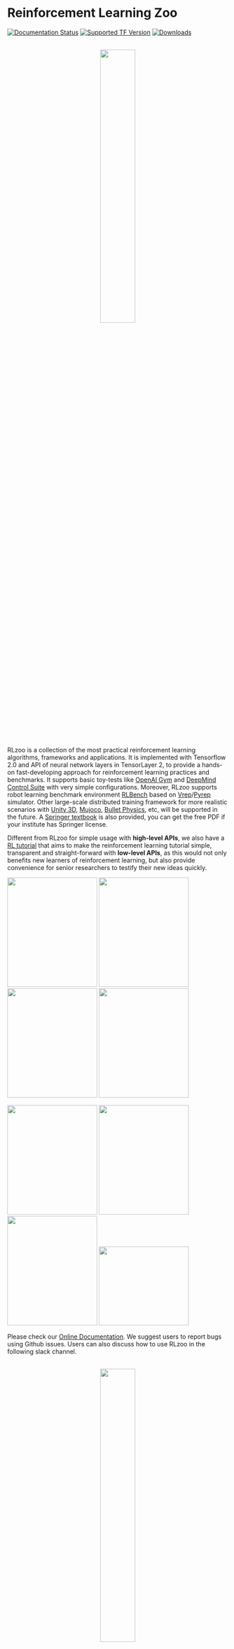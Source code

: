 # Reinforcement Learning Zoo
[![Documentation Status](https://readthedocs.org/projects/rlzoo/badge/?version=latest)](https://rlzoo.readthedocs.io/en/latest/?badge=latest)
[![Supported TF Version](https://img.shields.io/badge/TensorFlow-2.0.0%2B-brightgreen.svg)](https://github.com/tensorflow/tensorflow/releases)
[![Downloads](http://pepy.tech/badge/rlzoo)](http://pepy.tech/project/rlzoo)

<br/>
<a href="https://deepreinforcementlearningbook.org" target="\_blank">
	<div align="center">
		<img src="docs/img/rlzoo-logo.png" width="40%"/>
	</div>
<!-- 	<div align="center"><caption>Slack Invitation Link</caption></div> -->
</a>
<br/>

RLzoo is a collection of the most practical reinforcement learning algorithms, frameworks and applications. It is implemented with Tensorflow 2.0 and API of neural network layers in TensorLayer 2, to provide a hands-on fast-developing approach for reinforcement learning practices and benchmarks. It supports basic toy-tests like [OpenAI Gym](https://gym.openai.com/) and [DeepMind Control Suite](https://github.com/deepmind/dm_control) with very simple configurations. Moreover, RLzoo supports robot learning benchmark environment [RLBench](https://github.com/stepjam/RLBench) based on  [Vrep](http://www.coppeliarobotics.com/)/[Pyrep](https://github.com/stepjam/PyRep) simulator. Other large-scale distributed training framework for more realistic scenarios with [Unity 3D](https://github.com/Unity-Technologies/ml-agents), 
[Mujoco](http://www.mujoco.org/), [Bullet Physics](https://github.com/bulletphysics/bullet3), etc, will be supported in the future. A [Springer textbook](https://deepreinforcementlearningbook.org) is also provided, you can get the free PDF if your institute has Springer license.

Different from RLzoo for simple usage with **high-level APIs**, we also have a [RL tutorial](https://github.com/tensorlayer/tensorlayer/tree/master/examples/reinforcement_learning) that aims to make the reinforcement learning tutorial simple, transparent and straight-forward with **low-level APIs**, as this would not only benefits new learners of reinforcement learning, but also provide convenience for senior researchers to testify their new ideas quickly.

<!-- <em>Gym: Atari</em>    <em>Gym: Box2D </em>   <em>Gym: Classic Control </em>  <em>Gym: MuJoCo </em>-->

<img src="https://github.com/tensorlayer/RLzoo/blob/master/gif/atari.gif" height=250 width=205 > <img src="https://github.com/tensorlayer/RLzoo/blob/master/gif/box2d.gif" height=250 width=205 ><img src="https://github.com/tensorlayer/RLzoo/blob/master/gif/classic.gif" height=250 width=205 > <img src="https://github.com/tensorlayer/RLzoo/blob/master/gif/mujoco.gif" height=250 width=205 >

<!-- <em>Gym: Robotics</em>    <em>DeepMind Control Suite </em>   <em>Gym: RLBench </em>  -->

<img src="https://github.com/tensorlayer/RLzoo/blob/master/gif/robotics.gif" height=250 width=205 > <img src="https://github.com/tensorlayer/RLzoo/blob/master/gif/dmcontrol.gif" height=250 width=205 > <img src="https://github.com/tensorlayer/RLzoo/blob/master/gif/rlbench.gif" height=250 width=205 > 
<img src="https://github.com/tensorlayer/tensorlayer/blob/master/img/tl_transparent_logo.png" height=180 width=205 >


Please check our [Online Documentation](https://rlzoo.readthedocs.io). We suggest users to report bugs using Github issues. Users can also discuss how to use RLzoo in the following slack channel.

<br/>

<a href="https://join.slack.com/t/tensorlayer/shared_invite/enQtODk1NTQ5NTY1OTM5LTQyMGZhN2UzZDBhM2I3YjYzZDBkNGExYzcyZDNmOGQzNmYzNjc3ZjE3MzhiMjlkMmNiMmM3Nzc4ZDY2YmNkMTY" target="\_blank">
	<div align="center">
		<img src="https://github.com/tensorlayer/tensorlayer/raw/master/img/join_slack.png" width="40%"/>
	</div>
</a>

<br/>


**Table of contents:**

- [Status](#status)
- [Installation](#installation)
- [Prerequisites](#prerequisites)
- [Usage](#usage)
- [Contents](#contents)
  - [Algorithms](#algorithms)
  - [Environments](#environments)
  - [Configurations](#configuration)
- [Properties](#properties)
- [Troubleshooting](#troubleshooting)
- [Credits](#credits)
- [Citing](#citing)


## Status: Release
<details><summary><b>Current status</b> <i>[click to expand]</i></summary>
<div>
We are currently open to any suggestions or pull requests from the community to make RLzoo a better repository. Given the scope of this project, we expect there could be some issues over
the coming months after initial release. We will keep improving the potential problems and commit when significant changes are made in the future. Current default hyperparameters for each algorithm and each environment may not be optimal, so you can play around with those hyperparameters to achieve best performances. We will release a version with optimal hyperparameters and benchmark results for all algorithms in the future.
</div>
</details>

<details><summary><b>Version History</b> <i>[click to expand]</i></summary>
<div>

* 1.0.3 (Current version)

  Changes:

  * Fix bugs in SAC algorithm

* 1.0.1 

	Changes: 
	* Add [interactive training configuration](https://github.com/tensorlayer/RLzoo/blob/master/rlzoo/interactive/main.ipynb);
	* Better support RLBench environment, with multi-head network architectures to support dictionary as observation type;
	* Make the code cleaner.
* 0.0.1
</div>
</details>

## Installation
Ensure that you have **Python >=3.5** (Python 3.6 is needed if using DeepMind Control Suite).

Direct installation: 
```
pip3 install rlzoo --upgrade
```

Install RLzoo from Git:
```
git clone https://github.com/tensorlayer/RLzoo.git
cd RLzoo
pip3 install .
```

## Prerequisites
```pip3 install -r requirements.txt```
<details><summary><b>List of prerequisites.</b> <i>[click to expand]</i></summary>
<div>

* tensorflow >= 2.0.0 or tensorflow-gpu >= 2.0.0a0
* tensorlayer >= 2.0.1
* tensorflow-probability
* tf-nightly-2.0-preview
* [Mujoco 2.0](http://www.mujoco.org/), [dm_control](https://github.com/deepmind/dm_control), [dm2gym](https://github.com/zuoxingdong/dm2gym) (if using DeepMind Control Suite environments)
* Vrep, PyRep, RLBench (if using RLBench environments, follows [here](http://www.coppeliarobotics.com/downloads.html), [here](https://github.com/stepjam/PyRep) and [here](https://github.com/stepjam/RLBench))
</div>
</details>

## Usage

For detailed usage, please check our [**online documentation**](https://rlzoo.readthedocs.io).

### Quick Start
Choose whatever environments with whatever RL algorithms supported in RLzoo, and enjoy the game by running following example in the root file of installed package:
```python
# in the root folder of RLzoo package
cd rlzoo
python run_rlzoo.py
```

What's in `run_rlzoo.py`?

```python
from rlzoo.common.env_wrappers import build_env
from rlzoo.common.utils import call_default_params
from rlzoo.algorithms import TD3  # import the algorithm to use
# choose an algorithm
AlgName = 'TD3'
# chose an environment
EnvName = 'Pendulum-v0'  
# select a corresponding environment type
EnvType = 'classic_control'
# build an environment with wrappers
env = build_env(EnvName, EnvType)  
# call default parameters for the algorithm and learning process
alg_params, learn_params = call_default_params(env, EnvType, AlgName)  
# instantiate the algorithm
alg = eval(AlgName+'(**alg_params)')
# start the training
alg.learn(env=env, mode='train', render=False, **learn_params)  
# test after training 
alg.learn(env=env, mode='test', render=True, **learn_params)  
```

The main script `run_rlzoo.py` follows (almost) the same structure for all algorithms on all environments, see the [**full list of examples**](./examples.md).

**General Descriptions:**
RLzoo provides at least two types of interfaces for running the learning algorithms, with (1) implicit configurations or (2) explicit configurations. Both of them start learning program through running a python script, instead of running a long command line with all configurations shortened to be arguments of it (e.g. in Openai Baseline). Our approaches are found to be more interpretable, flexible and convenient to apply in practice. According to the level of explicitness of learning configurations, we provided two different ways of setting learning configurations in python scripts: the first one with implicit configurations uses a `default.py` script to record all configurations for each algorithm, while the second one with explicit configurations exposes all configurations to the running scripts. Both of them can run any RL algorithms on any environments supported in our repository with a simple command line.

<details><summary><b>1. Implicit Configurations</b> <i>[click to expand]</i></summary>
<div>

RLzoo with **implicit configurations** means the configurations for learning are not explicitly contained in the main script for running (i.e. `run_rlzoo.py`), but in the `default.py` file in each algorithm folder (for example, `rlzoo/algorithms/sac/default.py` is the default parameters configuration for SAC algorithm). All configurations include (1) parameter values for the algorithm and learning process, (2) the network structures, (3) the optimizers, etc, are divided into configurations for the algorithm (stored in `alg_params`) and configurations for the learning process (stored in `learn_params`). Whenever you want to change the configurations for the algorithm or learning process, you can either go to the folder of each algorithm and modify parameters in `default.py`, or change the values in `alg_params` (a dictionary of configurations for the algorithm) and `learn_params` (a dictionary of configurations for the learning process) in `run_rlzoo.py` according to the keys. 

#### Common Interface:

```python
from rlzoo.common.env_wrappers import build_env
from rlzoo.common.utils import call_default_params
from rlzoo.algorithms import *
# choose an algorithm
AlgName = 'TD3'
# chose an environment
EnvName = 'Pendulum-v0'  
# select a corresponding environment type
EnvType = ['classic_control', 'atari', 'box2d', 'mujoco', 'robotics', 'dm_control', 'rlbench'][0] 
# build an environment with wrappers
env = build_env(EnvName, EnvType)  
# call default parameters for the algorithm and learning process
alg_params, learn_params = call_default_params(env, EnvType, AlgName)  
# instantiate the algorithm
alg = eval(AlgName+'(**alg_params)')
# start the training
alg.learn(env=env, mode='train', render=False, **learn_params)  
# test after training 
alg.learn(env=env, mode='test', render=True, **learn_params)  
```


```python
# in the root folder of rlzoo package
cd rlzoo
python run_rlzoo.py
```

</div>
</details>

<details><summary><b>2. Explicit Configurations</b> <i>[click to expand]</i></summary>
<div>

RLzoo with **explicit configurations** means the configurations for learning, including parameter values for the algorithm and the learning process, the network structures used in the algorithms and the optimizers etc, are explicitly displayed in the main script for running. And the main scripts for demonstration are under the folder of each algorithm, for example, `./rlzoo/algorithms/sac/run_sac.py` can be called with `python algorithms/sac/run_sac.py` from the file `./rlzoo` to run the learning process same as in above implicit configurations.

#### A Quick Example

```python
import gym
from rlzoo.common.utils import make_env, set_seed
from rlzoo.algorithms import AC
from rlzoo.common.value_networks import ValueNetwork
from rlzoo.common.policy_networks import StochasticPolicyNetwork

''' load environment '''
env = gym.make('CartPole-v0').unwrapped
obs_space = env.observation_space
act_space = env.action_space
# reproducible
seed = 2
set_seed(seed, env)

''' build networks for the algorithm '''
num_hidden_layer = 4 #number of hidden layers for the networks
hidden_dim = 64 # dimension of hidden layers for the networks
with tf.name_scope('AC'):
        with tf.name_scope('Critic'):
            	# choose the critic network, can be replaced with customized network
                critic = ValueNetwork(obs_space, hidden_dim_list=num_hidden_layer * [hidden_dim])
        with tf.name_scope('Actor'):
            	# choose the actor network, can be replaced with customized network
                actor = StochasticPolicyNetwork(obs_space, act_space, hidden_dim_list=num_hidden_layer * [hidden_dim], output_activation=tf.nn.tanh)
net_list = [actor, critic] # list of the networks

''' choose optimizers '''
a_lr, c_lr = 1e-4, 1e-2  # a_lr: learning rate of the actor; c_lr: learning rate of the critic
a_optimizer = tf.optimizers.Adam(a_lr)
c_optimizer = tf.optimizers.Adam(c_lr)
optimizers_list=[a_optimizer, c_optimizer]  # list of optimizers

# intialize the algorithm model, with algorithm parameters passed in
model = AC(net_list, optimizers_list)
''' 
full list of arguments for the algorithm
----------------------------------------
net_list: a list of networks (value and policy) used in the algorithm, from common functions or customization
optimizers_list: a list of optimizers for all networks and differentiable variables
gamma: discounted factor of reward
action_range: scale of action values
'''

# start the training process, with learning parameters passed in
model.learn(env, train_episodes=500,  max_steps=200,
            save_interval=50, mode='train', render=False)
''' 
full list of parameters for training
---------------------------------------
env: learning environment
train_episodes:  total number of episodes for training
test_episodes:  total number of episodes for testing
max_steps:  maximum number of steps for one episode
save_interval: time steps for saving the weights and plotting the results
mode: 'train' or 'test'
render:  if true, visualize the environment
'''

# test after training
model.learn(env, test_episodes=100, max_steps=200,  mode='test', render=True)
```

In the package folder, we provides examples with explicit configurations for each algorithm. 

```python
# in the root folder of rlzoo package
cd rlzoo
python algorithms/<ALGORITHM_NAME>/run_<ALGORITHM_NAME>.py 
# for example: run actor-critic
python algorithms/ac/run_ac.py
```

</div>
</details>

### Interactive Configurations
We also provide an interactive learning configuration with Jupyter Notebook and *ipywidgets*, where you can select the algorithm, environment, and general learning settings with simple clicking on dropdown lists and sliders! A video demonstrating the usage is as following. The interactive mode can be used with [`rlzoo/interactive/main.ipynb`](https://github.com/tensorlayer/RLzoo/blob/master/rlzoo/interactive/main.ipynb) by running `$ jupyter notebook` to open it.

![Interactive Video](https://github.com/tensorlayer/RLzoo/blob/master/gif/interactive.gif)


## Contents
### Algorithms

Choices for `AlgName`: 'DQN', 'AC', 'A3C', 'DDPG', 'TD3', 'SAC', 'PG', 'TRPO', 'PPO', 'DPPO'

| Algorithms      | Papers |
| --------------- | -------|
|**Value-based**||
| Q-learning      | [Technical note: Q-learning. Watkins et al. 1992](http://www.gatsby.ucl.ac.uk/~dayan/papers/cjch.pdf)|
| Deep Q-Network (DQN)| [Human-level control through deep reinforcement learning, Mnih et al. 2015.](https://www.nature.com/articles/nature14236/) |
| Prioritized Experience Replay | [Schaul et al. Prioritized experience replay. Schaul et al. 2015.](https://arxiv.org/abs/1511.05952) |
|Dueling DQN|[Dueling network architectures for deep reinforcement learning. Wang et al. 2015.](https://arxiv.org/abs/1511.06581)|
|Double DQN|[Deep reinforcement learning with double q-learning. Van et al. 2016.](https://arxiv.org/abs/1509.06461)|
|Retrace|[Safe and efficient off-policy reinforcement learning. Munos et al. 2016: ](https://arxiv.org/pdf/1606.02647.pdf)|
|Noisy DQN|[Noisy networks for exploration. Fortunato et al. 2017.](https://arxiv.org/pdf/1706.10295.pdf)|
| Distributed DQN (C51)| [A distributional perspective on reinforcement learning. Bellemare et al. 2017.](https://arxiv.org/pdf/1707.06887.pdf) |
|**Policy-based**||
|REINFORCE(PG) | [Simple statistical gradient-following algorithms for connectionist reinforcement learning. Ronald J. Williams  1992.](https://link.springer.com/article/10.1007/BF00992696)|
| Trust Region Policy Optimization (TRPO)| [Abbeel et al. Trust region policy optimization. Schulman et al.2015.](https://arxiv.org/pdf/1502.05477.pdf) |
| Proximal Policy Optimization (PPO) | [Proximal policy optimization algorithms. Schulman et al. 2017.](https://arxiv.org/abs/1707.06347) |
|Distributed Proximal Policy Optimization (DPPO)|[Emergence of locomotion behaviours in rich environments. Heess et al. 2017.](https://arxiv.org/abs/1707.02286)|
|**Actor-Critic**||
|Actor-Critic (AC)| [Actor-critic algorithms. Konda er al. 2000.](https://papers.nips.cc/paper/1786-actor-critic-algorithms.pdf)|
| Asynchronous Advantage Actor-Critic (A3C)| [Asynchronous methods for deep reinforcement learning. Mnih et al. 2016.](https://arxiv.org/pdf/1602.01783.pdf) |
| Deep Deterministic Policy Gradient (DDPG) | [Continuous Control With Deep Reinforcement Learning, Lillicrap et al. 2016](https://arxiv.org/pdf/1509.02971.pdf) |
|Twin Delayed DDPG (TD3)|[Addressing function approximation error in actor-critic methods. Fujimoto et al. 2018.](https://arxiv.org/pdf/1802.09477.pdf)|
|Soft Actor-Critic (SAC)|[Soft actor-critic algorithms and applications. Haarnoja et al. 2018.](https://arxiv.org/abs/1812.05905)|

### Environments

Choices for `EnvType`: 'atari', 'box2d', 'classic_control', 'mujoco', 'robotics', 'dm_control', 'rlbench'

* [**OpenAI Gym**](https://gym.openai.com/envs):
    * Atari
    * Box2D
    * Classic control
    * MuJoCo
    * Robotics

* [**DeepMind Control Suite**](https://github.com/deepmind/dm_control)
* [**RLBench**](https://github.com/stepjam/RLBench)

<details><summary><b>Some notes on environment usage.</b> <i>[click to expand]</i></summary>
<div>

* Make sure the name of environment matches the type of environment in the main script. The types of environments include: 'atari', 'box2d', 'classic_control', 'mujoco', 'robotics', 'dm_control', 'rlbench'.
* When using the DeepMind Control Suite, install the [dm2gym](https://github.com/zuoxingdong/dm2gym) package with: `pip install dm2gym`

* When using the RLBench environments, please add the path of your local rlbench repository to python: 
  ```export PYTHONPATH=PATH_TO_YOUR_LOCAL_RLBENCH_REPO```
* A dictionary of all different environments is stored in `./rlzoo/common/env_list.py`
* Full list of environments in RLBench is [here](https://github.com/stepjam/RLBench/blob/master/rlbench/tasks/__init__.py).
* Installation of Vrep->PyRep->RLBench follows [here](http://www.coppeliarobotics.com/downloads.html)->[here](https://github.com/stepjam/PyRep)->[here](https://github.com/stepjam/RLBench).

</div>
</details>


## Configurations:
The supported configurations for RL algorithms with corresponding environments in RLzoo are listed in the following table.

| Algorithms                 | Action Space        | Policy        | Update     | Envs                                                         |
| -------------------------- | ------------------- | ------------- | ---------- | ------------------------------------------------------------ |
| DQN (double, dueling, PER) | Discrete Only       | --            | Off-policy | Atari, Classic Control                                       |
| AC                         | Discrete/Continuous | Stochastic    | On-policy  | All                                                          |
| PG                         | Discrete/Continuous | Stochastic    | On-policy  | All                                                          |
| DDPG                       | Continuous          | Deterministic | Off-policy | Classic Control, Box2D, Mujoco, Robotics, DeepMind Control, RLBench |
| TD3                        | Continuous          | Deterministic | Off-policy | Classic Control, Box2D, Mujoco, Robotics, DeepMind Control, RLBench |
| SAC                        | Continuous          | Stochastic    | Off-policy | Classic Control, Box2D, Mujoco, Robotics, DeepMind Control, RLBench |
| A3C                        | Discrete/Continuous | Stochastic    | On-policy  | Atari, Classic Control, Box2D, Mujoco, Robotics, DeepMind Control |
| PPO                        | Discrete/Continuous | Stochastic    | On-policy  | All                                                          |
| DPPO                       | Discrete/Continuous | Stochastic    | On-policy  | Atari, Classic Control, Box2D, Mujoco, Robotics, DeepMind Control |
| TRPO                       | Discrete/Continuous | Stochastic    | On-policy  | All                                                          |


## Properties
<details><summary><b>1. Automatic model construction</b> <i>[click to expand]</i></summary>
<div>
We aim to make it easy to configure for all components within RL, including replacing the networks, optimizers, etc. We also  provide automatically adaptive policies and value functions in the common functions: for the observation space, the vector state or the raw-pixel (image) state are supported automatically according to the shape of the space; for the action space, the discrete action or continuous action are supported automatically according to the shape of the space as well. The deterministic or stochastic property of policy needs to be chosen according to each algorithm. Some environments with raw-pixel based observation (e.g. Atari, RLBench) may be hard to train, be patient and play around with the hyperparameters!
</div>
</details>

<details><summary><b>3. Simple and flexible API</b> <i>[click to expand]</i></summary>
<div>
As described in the Section of Usage, we provide at least two ways of deploying RLzoo: implicit configuration and explicit configuration process. We ensure the maximum flexiblity for different use cases with this design.
</div>
</details>

<details><summary><b>3. Sufficient support for DRL algorithms and environments</b> <i>[click to expand]</i></summary>
<div>
As shown in above algorithms and environments tables.	
</div>
</details>

<details><summary><b>4. Interactive reinforcement learning configuration.</b> <i>[click to expand]</i></summary>
<div>

As shown in the interactive use case in Section of Usage, a jupyter notebook is provided for more intuitively configuring the whole process of deploying the learning process ([`rlzoo/interactive/main.ipynb`](https://github.com/tensorlayer/RLzoo/blob/master/rlzoo/interactive/main.ipynb))
</div>
</details>




## Troubleshooting

* If you meet the error *'AttributeError: module 'tensorflow' has no attribute 'contrib''* when running the code after installing tensorflow-probability, try:
  `pip install --upgrade tf-nightly-2.0-preview tfp-nightly`
* When trying to use RLBench environments, *'No module named rlbench'* can be caused by no RLBench package installed at your local or a mistake in the python path. You should add `export PYTHONPATH=/home/quantumiracle/research/vrep/PyRep/RLBench` every time you try to run the learning script with RLBench environment or add it to you `~/.bashrc` file once for all.
* If you meet the error that the Qt platform is not loaded correctly when using DeepMind Control Suite environments, it's probably caused by your Ubuntu system not being version 14.04 or 16.04. Check [here](https://github.com/deepmind/dm_control).

## Credits
Our core contributors include:

[Zihan Ding](https://github.com/quantumiracle?tab=repositories),
[Tianyang Yu](https://github.com/Tokarev-TT-33),
[Yanhua Huang](https://github.com/Officium),
[Hongming Zhang](https://github.com/initial-h),
[Hao Dong](https://github.com/zsdonghao)

## Citing

```
@misc{RLzoo,
  author = {Zihan Ding, Tianyang Yu, Yanhua Huang, Hongming Zhang, Hao Dong},
  title = {Reinforcement Learning Algorithms Zoo},
  year = {2019},
  publisher = {GitHub},
  journal = {GitHub repository},
  howpublished = {\url{https://github.com/tensorlayer/RLzoo}},
}
```

## Other Resources
<br/>
<a href="https://deepreinforcementlearningbook.org" target="\_blank">
	<div align="center">
		<img src="http://deep-reinforcement-learning-book.github.io/assets/images/cover_v1.png" width="20%"/>
	</div>
<!-- 	<div align="center"><caption>Slack Invitation Link</caption></div> -->
</a>
<br/>

<br/>
<a href="https://deepreinforcementlearningbook.org" target="\_blank">
	<div align="center">
		<img src="docs/img/logo.png" width="80%"/>
	</div>
<!-- 	<div align="center"><caption>Slack Invitation Link</caption></div> -->
</a>
<br/>
